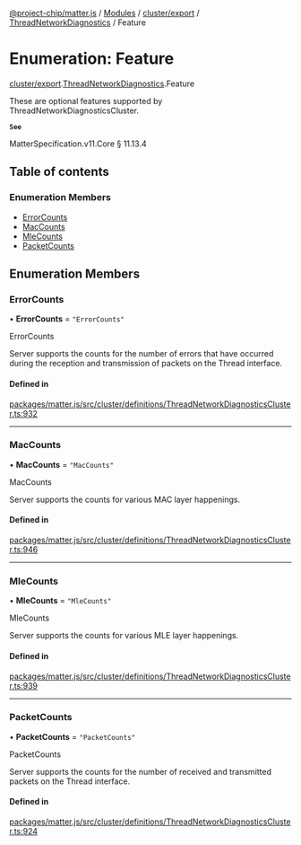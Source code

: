 [@project-chip/matter.js](../README.md) / [Modules](../modules.md) / [cluster/export](../modules/cluster_export.md) / [ThreadNetworkDiagnostics](../modules/cluster_export.ThreadNetworkDiagnostics.md) / Feature

# Enumeration: Feature

[cluster/export](../modules/cluster_export.md).[ThreadNetworkDiagnostics](../modules/cluster_export.ThreadNetworkDiagnostics.md).Feature

These are optional features supported by ThreadNetworkDiagnosticsCluster.

**`See`**

MatterSpecification.v11.Core § 11.13.4

## Table of contents

### Enumeration Members

- [ErrorCounts](cluster_export.ThreadNetworkDiagnostics.Feature.md#errorcounts)
- [MacCounts](cluster_export.ThreadNetworkDiagnostics.Feature.md#maccounts)
- [MleCounts](cluster_export.ThreadNetworkDiagnostics.Feature.md#mlecounts)
- [PacketCounts](cluster_export.ThreadNetworkDiagnostics.Feature.md#packetcounts)

## Enumeration Members

### ErrorCounts

• **ErrorCounts** = ``"ErrorCounts"``

ErrorCounts

Server supports the counts for the number of errors that have occurred during the reception and transmission
of packets on the Thread interface.

#### Defined in

[packages/matter.js/src/cluster/definitions/ThreadNetworkDiagnosticsCluster.ts:932](https://github.com/project-chip/matter.js/blob/6d3b6a5d957d88a9231d6ecab4bb41f8133112be/packages/matter.js/src/cluster/definitions/ThreadNetworkDiagnosticsCluster.ts#L932)

___

### MacCounts

• **MacCounts** = ``"MacCounts"``

MacCounts

Server supports the counts for various MAC layer happenings.

#### Defined in

[packages/matter.js/src/cluster/definitions/ThreadNetworkDiagnosticsCluster.ts:946](https://github.com/project-chip/matter.js/blob/6d3b6a5d957d88a9231d6ecab4bb41f8133112be/packages/matter.js/src/cluster/definitions/ThreadNetworkDiagnosticsCluster.ts#L946)

___

### MleCounts

• **MleCounts** = ``"MleCounts"``

MleCounts

Server supports the counts for various MLE layer happenings.

#### Defined in

[packages/matter.js/src/cluster/definitions/ThreadNetworkDiagnosticsCluster.ts:939](https://github.com/project-chip/matter.js/blob/6d3b6a5d957d88a9231d6ecab4bb41f8133112be/packages/matter.js/src/cluster/definitions/ThreadNetworkDiagnosticsCluster.ts#L939)

___

### PacketCounts

• **PacketCounts** = ``"PacketCounts"``

PacketCounts

Server supports the counts for the number of received and transmitted packets on the Thread interface.

#### Defined in

[packages/matter.js/src/cluster/definitions/ThreadNetworkDiagnosticsCluster.ts:924](https://github.com/project-chip/matter.js/blob/6d3b6a5d957d88a9231d6ecab4bb41f8133112be/packages/matter.js/src/cluster/definitions/ThreadNetworkDiagnosticsCluster.ts#L924)
